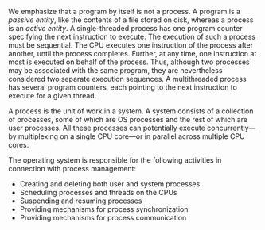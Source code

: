 We emphasize that a program by itself is not a process. A program is a *passive entity*, like the contents of a file stored on disk, whereas a process is an *active entity*. A single-threaded process has one program counter specifying the next instruction to execute. The execution of such a process must be sequential. The CPU executes one instruction of the process after another, until the process completes. Further, at any time, one instruction at most is executed on behalf of the process. Thus, although two processes may be associated with the same program, they are nevertheless considered two separate execution sequences. A multithreaded process has several program counters, each pointing to the next instruction to execute for a given thread.

A process is the unit of work in a system. A system consists of a collection of processes, some of which are OS processes and the rest of which are user processes. All these processes can potentially execute concurrently—by multiplexing on a single CPU core—or in parallel across multiple CPU cores.

The operating system is responsible for the following activities in connection with process management:

- Creating and deleting both user and system processes
- Scheduling processes and threads on the CPUs
- Suspending and resuming processes
- Providing mechanisms for process synchronization
- Providing mechanisms for process communication